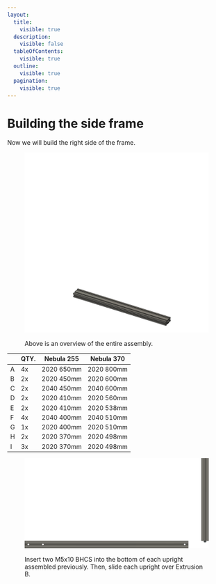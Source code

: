 ```yaml
---
layout:
  title:
    visible: true
  description:
    visible: false
  tableOfContents:
    visible: true
  outline:
    visible: true
  pagination:
    visible: true
---
```


# Building the side frame

Now we will build the right side of the frame.



<figure><img src="../../../.gitbook/assets/Nebula_Side_Frame_01.gif" alt=""><figcaption><p>Above is an overview of the entire assembly.</p></figcaption></figure>

|   | QTY. | Nebula 255 | Nebula 370 |
| - | ---- | ---------- | ---------- |
| A | 4x   | 2020 650mm | 2020 800mm |
| B | 2x   | 2020 450mm | 2020 600mm |
| C | 2x   | 2040 450mm | 2040 600mm |
| D | 2x   | 2020 410mm | 2020 560mm |
| E | 2x   | 2020 410mm | 2020 538mm |
| F | 4x   | 2040 400mm | 2040 510mm |
| G | 1x   | 2020 400mm | 2020 510mm |
| H | 2x   | 2020 370mm | 2020 498mm |
| I | 3x   | 2020 370mm | 2020 498mm |



<figure><img src="../../../.gitbook/assets/Nebula_side_assembly_01.png" alt=""><figcaption><p>Insert two M5x10 BHCS into the bottom of each upright assembled previously. Then, slide each upright over Extrusion B.</p></figcaption></figure>
